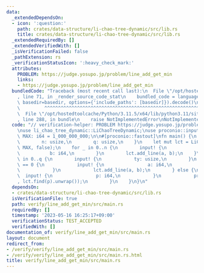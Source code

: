 ```yaml
---
data:
  _extendedDependsOn:
  - icon: ':question:'
    path: crates/data-structure/li-chao-tree-dynamic/src/lib.rs
    title: crates/data-structure/li-chao-tree-dynamic/src/lib.rs
  _extendedRequiredBy: []
  _extendedVerifiedWith: []
  _isVerificationFailed: false
  _pathExtension: rs
  _verificationStatusIcon: ':heavy_check_mark:'
  attributes:
    PROBLEM: https://judge.yosupo.jp/problem/line_add_get_min
    links:
    - https://judge.yosupo.jp/problem/line_add_get_min
  bundledCode: "Traceback (most recent call last):\n  File \"/opt/hostedtoolcache/Python/3.11.5/x64/lib/python3.11/site-packages/onlinejudge_verify/documentation/build.py\"\
    , line 71, in _render_source_code_stat\n    bundled_code = language.bundle(stat.path,\
    \ basedir=basedir, options={'include_paths': [basedir]}).decode()\n          \
    \         ^^^^^^^^^^^^^^^^^^^^^^^^^^^^^^^^^^^^^^^^^^^^^^^^^^^^^^^^^^^^^^^^^^^^^^^^^^^^^^^^^\n\
    \  File \"/opt/hostedtoolcache/Python/3.11.5/x64/lib/python3.11/site-packages/onlinejudge_verify/languages/rust.py\"\
    , line 288, in bundle\n    raise NotImplementedError\nNotImplementedError\n"
  code: "// verification-helper: PROBLEM https://judge.yosupo.jp/problem/line_add_get_min\n\
    \nuse li_chao_tree_dynamic::LiChaoTreeDynamic;\nuse proconio::input;\n\nconst\
    \ MAX: i64 = 1_000_000_000;\n\n#[proconio::fastout]\nfn main() {\n    input! {\n\
    \        n: usize,\n        q: usize,\n    }\n    let mut lct = LiChaoTreeDynamic::new(-MAX,\
    \ MAX, false);\n    for _ in 0..n {\n        input! {\n            a: i64,\n \
    \           b: i64,\n        }\n        lct.add_line(a, b);\n    }\n    for _\
    \ in 0..q {\n        input! {\n            ty: usize,\n        }\n        if ty\
    \ == 0 {\n            input! {\n                a: i64,\n                b: i64,\n\
    \            }\n            lct.add_line(a, b);\n        } else {\n          \
    \  input! {\n                p: i64,\n            }\n            println!(\"{}\"\
    , lct.find(p).unwrap());\n        }\n    }\n}\n"
  dependsOn:
  - crates/data-structure/li-chao-tree-dynamic/src/lib.rs
  isVerificationFile: true
  path: verify/line_add_get_min/src/main.rs
  requiredBy: []
  timestamp: '2023-05-16 16:25:17+09:00'
  verificationStatus: TEST_ACCEPTED
  verifiedWith: []
documentation_of: verify/line_add_get_min/src/main.rs
layout: document
redirect_from:
- /verify/verify/line_add_get_min/src/main.rs
- /verify/verify/line_add_get_min/src/main.rs.html
title: verify/line_add_get_min/src/main.rs
---
```

